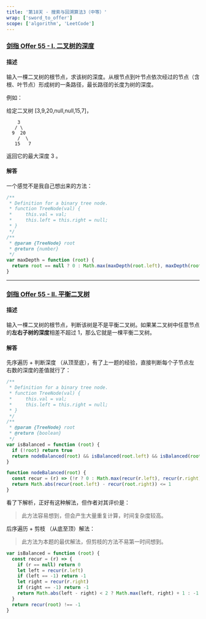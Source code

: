 ```yaml
---
title: '第18天 - 搜索与回溯算法3（中等）'
wrap: ['sword_to_offer']
scope: ['algorithm', 'LeetCode']
---
```


### [剑指 Offer 55 - I. 二叉树的深度](https://leetcode-cn.com/problems/er-cha-shu-de-shen-du-lcof/)

#### 描述

输入一棵二叉树的根节点，求该树的深度。从根节点到叶节点依次经过的节点（含根、叶节点）形成树的一条路径，最长路径的长度为树的深度。

例如：

给定二叉树 [3,9,20,null,null,15,7]，

```text
    3
   / \
  9  20
    /  \
   15   7
```

返回它的最大深度 3 。

#### 解答

一个感觉不是我自己想出来的方法：

```javascript
/**
 * Definition for a binary tree node.
 * function TreeNode(val) {
 *     this.val = val;
 *     this.left = this.right = null;
 * }
 */
/**
 * @param {TreeNode} root
 * @return {number}
 */
var maxDepth = function (root) {
  return root == null ? 0 : Math.max(maxDepth(root.left), maxDepth(root.right)) + 1
}
```

---

### [剑指 Offer 55 - II. 平衡二叉树](https://leetcode-cn.com/problems/ping-heng-er-cha-shu-lcof/)

#### 描述

输入一棵二叉树的根节点，判断该树是不是平衡二叉树。如果某二叉树中任意节点的**左右子树的深度**相差不超过 1，那么它就是一棵平衡二叉树。

#### 解答

先序遍历 + 判断深度 （从顶至底），有了上一题的经验，直接判断每个子节点左右数的深度的差值就行了：

```javascript
/**
 * Definition for a binary tree node.
 * function TreeNode(val) {
 *     this.val = val;
 *     this.left = this.right = null;
 * }
 */
/**
 * @param {TreeNode} root
 * @return {boolean}
 */
var isBalanced = function (root) {
  if (!root) return true
  return nodeBalanced(root) && isBalanced(root.left) && isBalanced(root.right)
}

function nodeBalanced(root) {
  const recur = (r) => (!r ? 0 : Math.max(recur(r.left), recur(r.right)) + 1)
  return Math.abs(recur(root.left) - recur(root.right)) <= 1
}
```

看了下解析，正好有这种解法，但作者对其评价是：

> 此方法容易想到，但会产生大量重复计算，时间复杂度较高。

后序遍历 + 剪枝 （从底至顶）解法：

> 此方法为本题的最优解法，但剪枝的方法不易第一时间想到。

```javascript
var isBalanced = function (root) {
  const recur = (r) => {
    if (r == null) return 0
    let left = recur(r.left)
    if (left == -1) return -1
    let right = recur(r.right)
    if (right == -1) return -1
    return Math.abs(left - right) < 2 ? Math.max(left, right) + 1 : -1
  }
  return recur(root) !== -1
}
```
